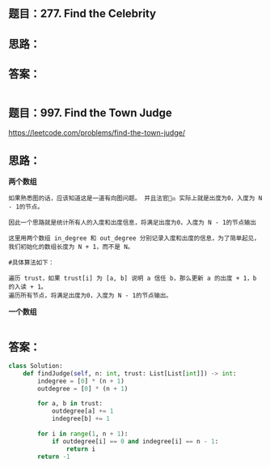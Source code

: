 ## 题目：277. Find the Celebrity


## 思路：

## 答案：
```python

```


## 题目：997. Find the Town Judge
https://leetcode.com/problems/find-the-town-judge/

## 思路：
**两个数组**
```
如果熟悉图的话，应该知道这是一道有向图问题。 并且法官👩‍⚖️ 实际上就是出度为0，入度为 N - 1的节点。

因此一个思路就是统计所有人的入度和出度信息，将满足出度为0，入度为 N - 1的节点输出

这里用两个数组 in_degree 和 out_degree 分别记录入度和出度的信息，为了简单起见，我们初始化的数组长度为 N + 1，而不是 N。

#具体算法如下：

遍历 trust，如果 trust[i] 为 [a, b] 说明 a 信任 b，那么更新 a 的出度 + 1，b 的入读 + 1。
遍历所有节点，将满足出度为0，入度为 N - 1的节点输出。
```
**一个数组**
```

```
## 答案：
```python
class Solution:
    def findJudge(self, n: int, trust: List[List[int]]) -> int:
        indegree = [0] * (n + 1)
        outdegree = [0] * (n + 1)
        
        for a, b in trust:
            outdegree[a] += 1
            indegree[b] += 1
    
        for i in range(1, n + 1):
            if outdegree[i] == 0 and indegree[i] == n - 1:
                return i
        return -1

```
